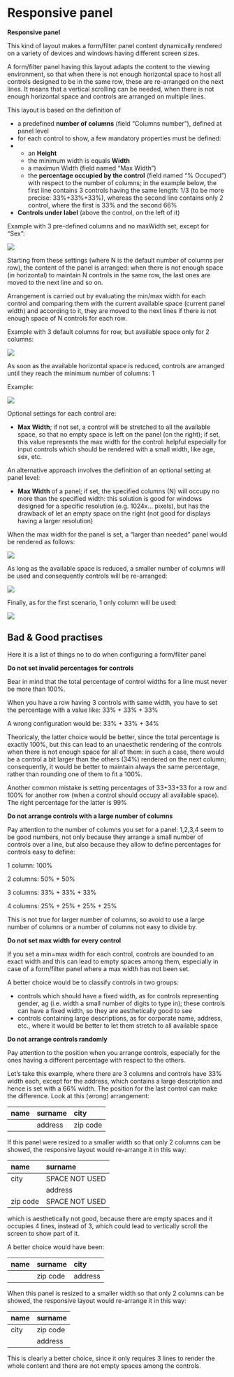 # Responsive panel

**Responsive panel**

This kind of layout makes a form/filter panel content dynamically rendered on a variety of devices and windows having different screen sizes.

A form/filter panel having this layout adapts the content to the viewing environment, so that when there is not enough horizontal space to host all controls designed to be in the same row, these are re-arranged on the next lines. It means that a vertical scrolling can be needed, when there is not enough horizontal space and controls are arranged on multiple lines.

This layout is based on the definition of

* a predefined **number of columns** \(field “Columns number”\), defined at panel level
* for each control to show, a few mandatory properties must be defined:
* * an **Height**
  * the minimum width is equals **Width**
  * a maximun Width \(field named “Max Width”\)
  * the **percentage occupied by the control** \(field named “% Occuped”\) with respect to the number of columns; in the example below, the first line contains 3 controls having the same length: 1/3 \(to be more precise: 33%+33%+33%\), whereas the second line contains only 2 control, where the first is 33% and the second 66%
* **Controls under label** \(above the control, on the left of it\)

Example with 3 pre-defined columns and no maxWidth set, except for “Sex”:

![](https://lh5.googleusercontent.com/C9_r7HXp8mVVu2fcsfCTG2H-qrtgIWfyLZlkZSOZj8EpyobLOqiq8RZXlVcO18U-h4lOi7WdTBTOyVCopDdPn8tzgHgGVns9sgYJBtRptK4RxqQpFLlN1PYLPtkzgS49eCVAB4Gw)

Starting from these settings \(where N is the default number of columns per row\), the content of the panel is arranged: when there is not enough space \(in horizontal\) to maintain N controls in the same row, the last ones are moved to the next line and so on.

Arrangement is carried out by evaluating the min/max width for each control and comparing them with the current available space \(current panel width\) and according to it, they are moved to the next lines if there is not enough space of N controls for each row.

Example with 3 default columns for row, but available space only for 2 columns:

![](https://lh5.googleusercontent.com/5JcwzzoQscbs4vtu-qGp-ArcS-3_AQ41qaIiRR3dcr5gikjfS6I-muJ3ZDtLUfM_G_PD8SdQJCsFjW0xZmDz6SDR49dUti1oiqfzaFKnMS1JplhOciLTkbwbBphcOjTp_Y1V8Kb_)

As soon as the available horizontal space is reduced, controls are arranged until they reach the minimum number of columns: 1

Example:

![](https://lh6.googleusercontent.com/QAvRM1jM8WL4KI2FYsGfSi8DXuQr_V2BjOKUzk3YCZlGRbB5Ktm_-Cg3Ap-lMq7l8xo4yLEAZZ4JGZ9K0zXRPIs6HLAKBbWtBxM23ciccCd5PszIl2i58ax3jJdNpUMlAFF9AOh9)

Optional settings for each control are:

* **Max Width**; if not set, a control will be stretched to all the available space, so that no empty space is left on the panel \(on the right\); if set, this value represents the max width for the control: helpful especially for input controls which should be rendered with a small width, like age, sex, etc.

An alternative approach involves the definition of an optional setting at panel level:

* **Max Width** of a panel; if set, the specified columns \(N\) will occupy no more than the specified width: this solution is good for windows designed for a specific resolution \(e.g. 1024x… pixels\), but has the drawback of let an empty space on the right \(not good for displays having a larger resolution\)

When the max width for the panel is set, a “larger than needed” panel would be rendered as follows:

![](https://lh5.googleusercontent.com/wh7qi78MDB4ab07B6s6ofx8dJ6EtimzY4WDK-CoXDxV2EzgwsVlyf0BjypG632u39y_Is4NXbETRvqLkhwhYVFUo9RusydNHA4jQsOiTRx_DT-0417D_jR5LBOQjtTV6-_Vo1vP8)

As long as the available space is reduced, a smaller number of columns will be used and consequently controls will be re-arranged:

![](https://lh5.googleusercontent.com/2hMF_5IAJmBtdXjDAhZohMi8dZrRFXRDSzoTFdY83Z7bt2Qtc16_BmS64PDz4O1hmGQU5bO4OB-oBv1hYkAF6k2W6OCb-pRLbfz5UPOTuZZxWVW4re-VuIs9cTaGJ_E9mH_IYj-7)

Finally, as for the first scenario, 1 only column will be used:

![](https://lh6.googleusercontent.com/ZZzBnCGTXX7ZYxV-3wrWqjWJbJwpZiRxrMpTA9ESPx1ixyy_XhJDtY-cb8y7CefuFzNVdhYovK-j4L0YTwcSO8wVNDolnvFX8xoHQGpn0q0tkQAJ6Ts8GHuCwLY6h78Qx-0Zeawt)

## Bad & Good practises

Here it is a list of things no to do when configuring a form/filter panel

**Do not set invalid percentages for controls**

Bear in mind that the total percentage of control widths for a line must never be more than 100%.

When you have a row having 3 controls with same width, you have to set the percentage with a value like: 33% + 33% + 33%

A wrong configuration would be: 33% + 33% + 34%

Theoricaly, the latter choice would be better, since the total percentage is exactly 100%, but this can lead to an unaesthetic rendering of the controls when there is not enough space for all of them: in such a case, there would be a control a bit larger than the others \(34%\) rendered on the next column; consequently, it would be better to maintain always the same percentage, rather than rounding one of them to fit a 100%.

Another common mistake is setting percentages of 33+33+33 for a row and 100% for another row \(when a control should occupy all available space\). The right percentage for the latter is 99%

**Do not arrange controls with a large number of columns**

Pay attention to the number of columns you set for a panel: 1,2,3,4 seem to be good numbers, not only because they arrange a small number of controls over a line, but also because they allow to define percentages for controls easy to define:

1 column: 100%

2 columns: 50% + 50%

3 columns: 33% + 33% + 33%

4 columns: 25% + 25% + 25% + 25%

This is not true for larger number of columns, so avoid to use a large number of columns or a number of columns not easy to divide by.

**Do not set max width for every control**

If you set a min=max width for each control, controls are bounded to an exact width and this can lead to empty spaces among them, especially in case of a form/filter panel where a max width has not been set.

A better choice would be to classify controls in two groups:

* controls which should have a fixed width, as for controls representing gender, ag \(i.e. width a small number of digits to type in\); these controls can have a fixed width, so they are aesthetically good to see
* controls containing large descriptions, as for corporate name, address, etc., where it would be better to let them stretch to all available space

**Do not arrange controls randomly**

Pay attention to the position when you arrange controls, especially for the ones having a different percentage with respect to the others.

Let’s take this example, where there are 3 columns and controls have 33% width each, except for the address, which contains a large description and hence is set with a 66% width. The position for the last control can make the difference. Look at this \(wrong\) arrangement:

| name | surname | city |
| :--- | :--- | :--- |
|  | address | zip code |

If this panel were resized to a smaller width so that only 2 columns can be showed, the responsive layout would re-arrange it in this way:

| name | surname |
| :--- | :--- |
| city | SPACE NOT USED |
|  | address |
| zip code | SPACE NOT USED |

which is aesthetically not good, because there are empty spaces and it occupies 4 lines, instead of 3, which could lead to vertically scroll the screen to show part of it.

A better choice would have been:

| name | surname | city |
| :--- | :--- | :--- |
|  | zip code | address |

When this panel is resized to a smaller width so that only 2 columns can be showed, the responsive layout would re-arrange it in this way:

| name | surname |
| :--- | :--- |
| city | zip code |
|  | address |

This is clearly a better choice, since it only requires 3 lines to render the whole content and there are not empty spaces among the controls.

